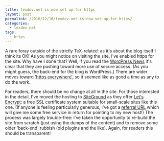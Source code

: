 ```yaml
---
title: texdev.net is now set up for https
layout: post
permalink: /2016/12/16/texdev-net-is-now-set-up-for-https/
categories:
  - texdev.net
tags:
  - https
---
```

A rare foray outside of the strictly TeX-related: as it's about the blog itself I think its OK! As you might notice on visiting the site, I've enabled https for the site. Why have I done that? Well, if you read the [WordPress News](https://wordpress.org/news/2016/12/moving-toward-ssl/) it's clear that they are pushing toward more use of secure access. (As you might guess, the back-end for the blog is WordPress.) There are wider moves toward ['https everywhere'](https://www.eff.org/https-everywhere%20), so it seemed like as good a time as any to do the work.

For readers, there should be no change at all in the site. For those interested in the detail, I've moved the hosting to [SiteGround](https://www.siteground.co.uk/) as they offer [Let's Encrypt](https://letsencrypt.org/): a free SSL certificate system suitable for small-scale sites like this one. (If anyone is feeling particularly generous, I've got a [referral URL](https://www.siteground.com/recommended?referrer_id=7485305) which will give me some free service in return for pointing to my new host!) The process was largely trouble-free: I've taken the opportunity to re-build the site from scratch (just using the dumps of the content) and to remove some older 'back-end' rubbish (old plugins and the like). Again, for readers this should be transparent!
